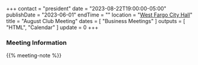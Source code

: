 +++
contact = "president"
date = "2023-08-22T19:00:00-05:00"
publishDate = "2023-06-01"
endTime = ""
location = "[West Fargo City Hall](/places/west-fargo-city-hall/)"
title = "August Club Meeting"
dates = [ "Business Meetings" ]
outputs = [ "HTML", "Calendar" ]
update = 0
+++
### Meeting Information

{{% meeting-note %}}

